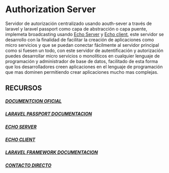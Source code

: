 # Authorization Server
Servidor de autorización centralizado usando aouth-sever a través de laravel y laravel passport como capa de abstracción o capa puente, implemeta broadcasting usando [Echo Server](https://gitlab.com/elyerr/echo-server) y [Echo client](https://gitlab.com/elyerr/echo-client-js), este servidor se desarrollo con la finalidad de facilitar la creación de aplicaciones como micro servicios y que se puedan conectar fácilmente al servidor principal como si fuesen un todo, con este servidor de autentificación y autorización puedes desarrollar micro servicios o monolíticos en cualquier lenguaje de programación y administrador de base de datos, facilitado de esta forma que los desarrolladores creen aplicaciones en el lenguaje de programación que mas dominen permitiendo crear aplicaciones mucho mas complejas. 

## RECURSOS
##### [DOCUMENTCION OFICIAL](https://gitlab.com/elyerr/outh2-passport-server/-/wikis/home)
##### [LARAVEL PASSPORT DOCUMENTACION](https://laravel.com/docs/10.x/passport)
##### [ECHO SERVER](https://gitlab.com/elyerr/echo-server)
##### [ECHO CLIENT](https://gitlab.com/elyerr/echo-client-js)
##### [LARAVEL FRAMEWORK DOCUMENTACION](https://laravel.com/docs/10.x)

##### [CONTACTO DIRECTO](https://t.me/elyerr)